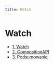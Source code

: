 ```yaml
---
title: Watch
---
```


<h1 class='text-white mb-10 mt-5 text-2xl uppercase text-center'>
  Watch
</h1>

- [1. Watch](#1-options)
- [2. CompositionAPI](#2-composition)
- [3. Podsumowanie](#3-summary)